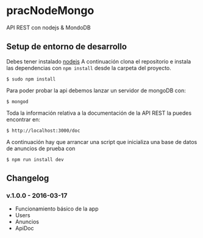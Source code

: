 # pracNodeMongo
API REST con nodejs & MondoDB

## Setup de entorno de desarrollo

Debes tener instalado [nodejs](http://nodejs.org/en/)
A continuación clona el repositorio e instala las dependencias con `npm install` desde la carpeta del proyecto.

```
$ sudo npm install 
```


Para poder probar la api debemos lanzar un servidor de mongoDB con:

```
$ mongod
```

Toda la información relativa a la documentación de la API REST la puedes encontrar en:
```
$ http://localhost:3000/doc

```

A continuación hay que arrancar una script que inicializa una base de datos de anuncios de prueba con

```
$ npm run install dev
```

## Changelog

### v.1.0.0 - 2016-03-17

* Funcionamiento básico de la app
* Users
* Anuncios
* ApiDoc



